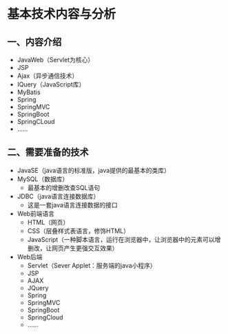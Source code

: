 # 基本技术内容与分析

## 一、内容介绍

- JavaWeb（Servlet为核心）
- JSP
- Ajax（异步通信技术）
- IQuery（JavaScript库）
- MyBatis
- Spring
- SpringMVC
- SpringBoot
- SpringCLoud
- ……

## 二、需要准备的技术

- JavaSE（java语言的标准版，java提供的最基本的类库）
- MySQL（数据库）
   - 最基本的增删改查SQL语句
- JDBC（java语言连接数据库）
   - 这是一套java语言连接数据的接口
- Web前端语言
   - HTML（网页）
   - CSS（层叠样式表语言，修饰HTML）
   - JavaScript（一种脚本语言，运行在浏览器中，让浏览器中的元素可以增删改，让网页产生更强交互效果）
- Web后端
   - Servlet（Sever Applet：服务端的java小程序）
   - JSP
   - AJAX
   - JQuery
   - Spring
   - SpringMVC
   - SpringBoot
   - SpringCloud
   - ……

